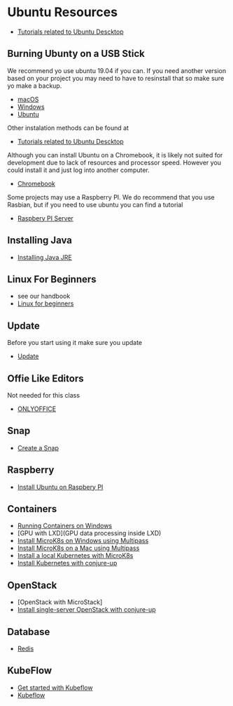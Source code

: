 # Ubuntu Resources

* [Tutorials related to Ubuntu Descktop](https://ubuntu.com/tutorials?topic=desktop)

## Burning Ubunty on a USB Stick

We recommend yo use ubuntu 19.04 if you can. If you need another version
based on your project you may need to have to resinstall that so make
sure yo make a backup.

* [macOS](https://ubuntu.com/tutorials/tutorial-create-a-usb-stick-on-macos#1-overview)
* [Windows](https://ubuntu.com/tutorials/tutorial-create-a-usb-stick-on-windows#1-overview)
* [Ubuntu](https://ubuntu.com/tutorials/tutorial-create-a-usb-stick-on-ubuntu#1-overview)

Other instalation methods can be found at

* [Tutorials related to Ubuntu Descktop](https://ubuntu.com/tutorials?topic=desktop)

Although you can install Ubuntu on a Chromebook, it is likely not suited
for development due to lack of resources and processor speed. However
you could install it and just log into another computer. 

* [Chromebook](https://ubuntu.com/tutorials/install-ubuntu-on-chromebook#1-overview)

Some projects may use a Raspberry PI. We do recommend that you use Rasbian, but if you need to use ubuntu you can find a tutorial

* [Raspbery PI Server](https://ubuntu.com/tutorials/how-to-sdcard-ubuntu-server-raspberry-pi#1-overview)

## Installing Java

* [Installing Java JRE](https://ubuntu.com/tutorials/install-jre#1-overview)

## Linux For Beginners

* see our handbook
* [Linux for beginners](https://ubuntu.com/tutorials/command-line-for-beginners#1-overview)

## Update

Before you start using it make sure you update

* [Update](https://ubuntu.com/tutorials/tutorial-upgrading-ubuntu-desktop#1-before-you-start)

## Offie Like Editors

Not needed for this class

* [ONLYOFFICE](https://www.onlyoffice.com/en/download-desktop.aspx)

## Snap

* [Create a Snap](https://ubuntu.com/tutorials/create-your-first-snap#2-getting-started)

## Raspberry

* [Install Ubuntu on Raspbery PI](https://ubuntu.com/tutorials/how-to-install-ubuntu-on-your-raspberry-pi#1-overview)

## Containers

* [Running Containers on Windows](https://ubuntu.com/tutorials/tutorial-windows-ubuntu-hyperv-containers#1-overview)
* [GPU with LXD](GPU data processing inside LXD)
* [Install MicroK8s on Windows using Multipass](https://ubuntu.com/tutorials/install-microk8s-on-windows#1-overview)
* [Install MicroK8s on a Mac using Multipass](https://ubuntu.com/tutorials/install-microk8s-on-mac-os#1-overview)
* [Install a local Kubernetes with MicroK8s](https://ubuntu.com/tutorials/install-a-local-kubernetes-with-microk8s#1-overview)
* [Install Kubernetes with conjure-up](https://ubuntu.com/tutorials/install-kubernetes-with-conjure-up#1-overview)

## OpenStack

* [OpenStack with MicroStack]
* [Install single-server OpenStack with conjure-up](https://ubuntu.com/tutorials/install-openstack-with-conjure-up#1-overview)
 
 
## Database

* [Redis](https://ubuntu.com/tutorials/deploy-clustered-redis#1-welcome)

## KubeFlow

* [Get started with Kubeflow](https://ubuntu.com/tutorials/get-started-kubeflow#1-overview)
* [Kubeflow](https://ubuntu.com/kubeflow/install)